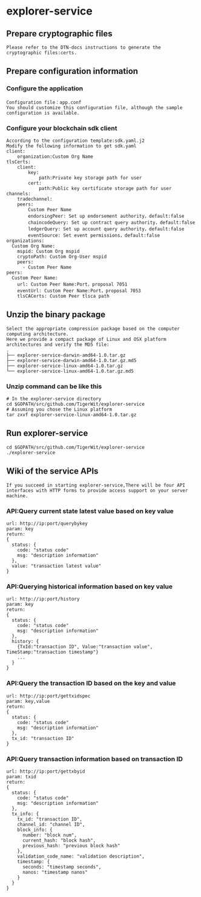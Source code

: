 # explorer-service

## Prepare cryptographic files
```
Please refer to the DTN-docs instructions to generate the cryptographic files:certs.
```
## Prepare configuration information

### Configure the application
```
Configuration file：app.conf
You should customize this configuration file, although the sample configuration is available.
```
### Configure your blockchain sdk client
```
According to the configuration template:sdk.yaml.j2
Modify the following information to get sdk.yaml
client:
	organization:Custom Org Name
tlsCerts:
	client:
		key:
			path:Private key storage path for user
		cert:
			path:Public key certificate storage path for user 
channels:
	tradechannel:
	peers:
		Custom Peer Name
		endorsingPeer: Set up endorsement authority，default:false
        chaincodeQuery: Set up contract query authority，default:false
        ledgerQuery: Set up account query authority，default:false
        eventSource: Set event permissions，default:false
organizations:
  Custom Org Name:
    mspid: Custom Org mspid
    cryptoPath: Custom Org-User mspid
    peers:
      - Custom Peer Name
peers:
  Custom Peer Name:
    url: Custom Peer Name:Port，proposal 7051
    eventUrl: Custom Peer Name:Port，proposal 7053
    tlsCACerts: Custom Peer tlsca path
```
## Unzip the binary package
```
Select the appropriate compression package based on the computer computing architecture.
Here we provide a compact package of Linux and OSX platform architectures and verify the MD5 file:
.
├── explorer-service-darwin-amd64-1.0.tar.gz
├── explorer-service-darwin-amd64-1.0.tar.gz.md5
├── explorer-service-linux-amd64-1.0.tar.gz
└── explorer-service-linux-amd64-1.0.tar.gz.md5

```
### Unzip command can be like this
```
# In the explorer-service directory
cd $GOPATH/src/github.com/TigerWit/explorer-service
# Assuming you chose the Linux platform
tar zxvf explorer-service-linux-amd64-1.0.tar.gz
```
## Run explorer-service
```
cd $GOPATH/src/github.com/TigerWit/explorer-service
./explorer-service
```
## Wiki of the service APIs
```
If you succeed in starting explorer-service,There will be four API interfaces with HTTP forms to provide access support on your server machine.
```
### API:Query current state latest value based on key value
```
url: http://ip:port/querybykey
param: key
return: 
{
  status: {
    code: "status code"
    msg: "description information"
  },
  value: "transaction latest value"
}
```
### API:Querying historical information based on key value
```
url: http://ip:port/history
param: key
return: 
{
  status: {
    code: "status code"
    msg: "description information"
  },
  history: {
    {TxId:"transaction ID", Value:"transaction value", TimeStamp:"transaction timestamp"}
    ...
  }
}
```
### API:Query the transaction ID based on the key and value
```
url: http://ip:port/gettxidspec
param: key,value
return: 
{
  status: {
    code: "status code"
    msg: "description information"
  },
  tx_id: "transaction ID"
}
```
### API:Query transaction information based on transaction ID
```
url: http://ip:port/gettxbyid
param: txid
return: 
{
  status: {
    code: "status code"
    msg: "description information"
  },
  tx_info: {
    tx_id: "transaction ID",
    channel_id: "channel ID",
    block_info: {
      number: "block num",
      current_hash: "block hash",
      previous_hash: "previous block hash"
    },
    validation_code_name: "validation description",
    timestamp: {
      seconds: "timestamp seconds",
      nanos: "timestamp nanos"
    }
  }
}
```
